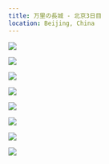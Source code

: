 ```yaml
---
title: 万里の長城 - 北京3日目
location: Beijing, China
---
```


![](https://photos.old.apkas.net/medium/202510/20251020-1R300825.webp)

![](https://photos.old.apkas.net/medium/202510/20251020-1R300830.webp)

![](https://photos.old.apkas.net/medium/202510/20251020-1R300839.webp)

![](https://photos.old.apkas.net/medium/202510/20251020-1R300851.webp)

![](https://photos.old.apkas.net/medium/202510/20251020-1R300857.webp)

![](https://photos.old.apkas.net/medium/202510/20251020-1R300859.webp)

![](https://photos.old.apkas.net/medium/202510/20251020-1R300869.webp)

![](https://photos.old.apkas.net/medium/202510/20251020-1R300871.webp)
